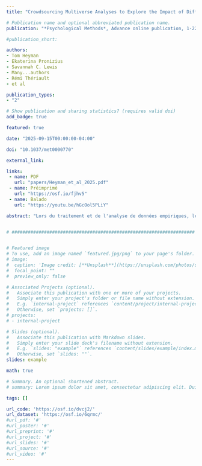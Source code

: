 ```yaml
---
title: "Crowdsourcing Multiverse Analyses to Explore the Impact of Different Data-Processing and Analysis Decisions: A Tutorial"

# Publication name and optional abbreviated publication name.
publication: "*Psychological Methods*, Advance online publication, 1-22. <a href='http://dx.doi.org/10.1037/met0000770' target='_blank' rel='noopener noreferrer'>doi.org/10.1037/met0000770</a>"

#publication_short: 

authors:
- Tom Heyman
- Ekaterina Pronizius
- Savannah C. Lewis
- Many...authors
- Rémi Thériault
- et al

publication_types:
- "2"

# Show publication and sharing statistics? (requires valid doi)
add_badge: true

featured: true

date: "2025-09-15T00:00:00-04:00"

doi: "10.1037/met0000770"

external_link: 

links:
 - name: PDF
   url: "papers/Heyman_et_al_2025.pdf"
 - name: Préimprimé
   url: "https://osf.io/fjhv5"
 - name: Balado
   url: "https://youtu.be/hGcOol5PLiY"

abstract: "Lors du traitement et de l'analyse de données empiriques, les chercheuses et chercheurs sont régulièrement confronté.es à des choix qui peuvent paraître arbitraires (par exemple, comment définir et gérer les valeurs aberrantes). Se concentrer exclusivement sur une option particulière et mener une analyse unique peut avoir une utilité limitée. Autrement dit, on reste incertain quant à la généralisabilité des résultats, car aucune voie alternative plausible n'a été explorée. Une analyse multivers offre une solution à ce problème en explorant les différents choix relatifs au traitement des données et/ou à la construction de modèles, et en examinant leur impact sur la conclusion d'une étude. Cependant, même si les analyses multivers sont sans doute moins sujettes aux biais que l'approche classique à voie unique, il est toujours possible d'ajouter ou d'omettre des voies de manière sélective. Pour résoudre ce problème, nous présentons une nouvelle approche, plus raisonnée, pour mener des analyses multivers par financement participatif. Cette approche est détaillée dans un tutoriel étape par étape pour faciliter sa mise en œuvre. Nous fournissons également une illustration élaborée présentant le projet Semantic Priming Across Many Languages, démontrant ainsi sa faisabilité et sa capacité à accroître l'objectivité et la transparence."


# ####################################################################


# Featured image
# To use, add an image named `featured.jpg/png` to your page's folder. 
# image:
#  caption: 'Image credit: [**Unsplash**](https://unsplash.com/photos/s9CC2SKySJM)'
#  focal_point: ""
#  preview_only: false

# Associated Projects (optional).
#   Associate this publication with one or more of your projects.
#   Simply enter your project's folder or file name without extension.
#   E.g. `internal-project` references `content/project/internal-project/index.md`.
#   Otherwise, set `projects: []`.
# projects:
# - internal-project

# Slides (optional).
#   Associate this publication with Markdown slides.
#   Simply enter your slide deck's filename without extension.
#   E.g. `slides: "example"` references `content/slides/example/index.md`.
#   Otherwise, set `slides: ""`.
slides: example

math: true

# Summary. An optional shortened abstract.
# summary: Lorem ipsum dolor sit amet, consectetur adipiscing elit. Duis posuere tellus ac convallis placerat. Proin tincidunt magna sed ex sollicitudin condimentum.

tags: []

url_code: 'https://osf.io/dvcj2/'
url_dataset: 'https://osf.io/6qrmc/'
#url_pdf: '#'
#url_poster: '#'
#url_preprint: '#'
#url_project: '#'
#url_slides: '#'
#url_source: '#'
#url_video: '#'
---
```


